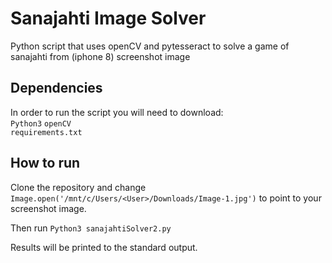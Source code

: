 # Sanajahti Image Solver
Python script that uses openCV and pytesseract to solve a game of sanajahti from (iphone 8) screenshot image

## Dependencies
In order to run the script you will need to download:  
`Python3`
`openCV`    
`requirements.txt`

## How to run
Clone the repository and change `Image.open('/mnt/c/Users/<User>/Downloads/Image-1.jpg')`
to point to your screenshot image.  

Then run `Python3 sanajahtiSolver2.py`  

Results will be printed to the standard output.
